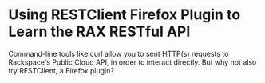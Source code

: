 # Using RESTClient Firefox Plugin to Learn the RAX RESTful API

Command-line tools like curl allow you to sent HTTP(s) requests to Rackspace's Public Cloud API, in order to interact directly.  But why not also try RESTClient, a Firefox plugin?

